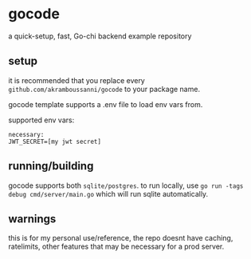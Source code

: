 # gocode
a quick-setup, fast, Go-chi backend example repository

## setup
it is recommended that you replace every `github.com/akramboussanni/gocode` to your package name.

gocode template supports a .env file to load env vars from.

supported env vars:
```
necessary:
JWT_SECRET=[my jwt secret]
```

## running/building
gocode supports both `sqlite/postgres`. to run locally, use `go run -tags debug cmd/server/main.go` which will run sqlite automatically.

## warnings
this is for my personal use/reference, the repo doesnt have caching, ratelimits, other features that may be necessary for a prod server.